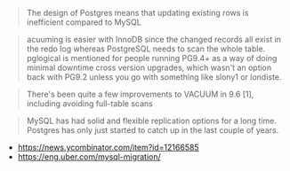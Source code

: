 > The design of Postgres means that updating existing rows is inefficient compared to MySQL

> acuuming is easier with InnoDB since the changed records all exist in the redo log whereas PostgreSQL needs to scan the whole table. pglogical is mentioned for people running PG9.4+ as a way of doing minimal downtime cross version upgrades, which wasn't an option back with PG9.2 unless you go with something like slony1 or londiste.

> There's been quite a few improvements to VACUUM in 9.6 [1], including avoiding full-table scans

> MySQL has had solid and flexible replication options for a long time. Postgres has only just started to catch up in the last couple of years.

- https://news.ycombinator.com/item?id=12166585
- https://eng.uber.com/mysql-migration/
